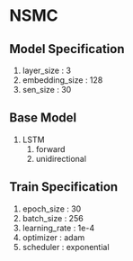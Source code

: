 # NSMC

## Model Specification
  1. layer_size : 3
  2. embedding_size : 128
  3. sen_size : 30
  
## Base Model
  1. LSTM
      1. forward  
      2. unidirectional

## Train Specification
  1. epoch_size : 30
  2. batch_size : 256
  3. learning_rate : 1e-4
  4. optimizer : adam
  5. scheduler : exponential
